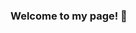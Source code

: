 ### Welcome to my page! 👋

<!--
**justinthelaw/justinthelaw** is a ✨ _special_ ✨ repository because its `README.md` (this file) appears on your GitHub profile.

- 🔭 I’m currently working on getting into the USSF SDI
- 🌱 I’m currently learning JavaScript

[![justinthelaw's GitHub stats](https://github-readme-stats.vercel.app/api?username=justinthelaw&show_icons=true&hide=stars,issues&theme=onedark)](https://github.com/anuraghazra/github-readme-stats)

[![Top Langs](https://github-readme-stats.vercel.app/api/top-langs/?username=justinthelaw&layout=compact&theme=onedark&exclude_repo=annDigIC)](https://github.com/anuraghazra/github-readme-stats)

